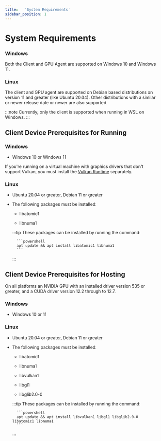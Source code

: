 ```yaml
---
title:   'System Requirements'
sidebar_position: 1
---
```

# System Requirements


### Windows

Both the Client and GPU Agent are supported on Windows 10 and Windows 11. 


### Linux

The client and GPU agent are supported on Debian based distributions on version 11 and greater (like Ubuntu 20.04). Other distributions with a similar or newer release date or newer are also supported. 

:::note
Currently, only the client is supported when running in WSL on Windows.
:::


## Client Device Prerequisites for Running

### Windows 

- Windows 10 or Windows 11 

If you're running on a virtual machine with graphics drivers that don't support Vulkan, you must install the [Vulkan Runtime](https://sdk.lunarg.com/sdk/download/latest/windows/vulkan-runtime.exe) separately.


### Linux 

- Ubuntu 20.04 or greater, Debian 11 or greater 

 

- The following packages must be installed: 

    - libatomic1 

    - libnuma1 

    :::tip
    These packages can be installed by running the command: 
        
        ```powershell
        apt update && apt install libatomic1 libnuma1
        ```
    :::


## Client Device Prerequisites for Hosting 

On all platforms an NVIDIA GPU with an installed driver version 535 or greater, and a CUDA driver version 12.2 through to 12.7. 

### Windows 

- Windows 10 or 11 

### Linux 

- Ubuntu 20.04 or greater, Debian 11 or greater 

- The following packages must be installed: 

    - libatomic1 

    - libnuma1 

    - libvulkan1 

    - libgl1 

    - libglib2.0-0 


    :::tip
    These packages can be installed by running the command: 
        
        ```powershell
        apt update && apt install libvulkan1 libgl1 libglib2.0-0 libatomic1 libnuma1
        ```
    :::

 